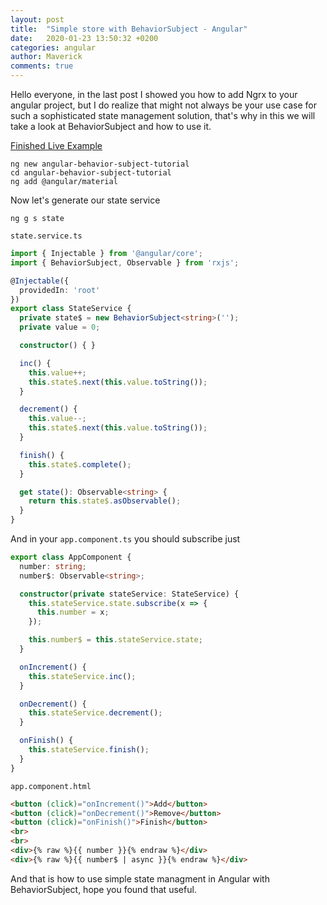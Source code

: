 ```yaml
---
layout: post
title:  "Simple store with BehaviorSubject - Angular"
date:   2020-01-23 13:50:32 +0200
categories: angular
author: Maverick
comments: true
---
```


Hello everyone, in the last post I showed you how to add Ngrx to your angular project, but I do realize that might not always be your use case for such a sophisticated state management solution, that's why in this we will take a look at BehaviorSubject and how to use it.

[Finished Live Example](https://stackblitz.com/edit/simple-store-with-behaviorsubject-angular)


    ng new angular-behavior-subject-tutorial
    cd angular-behavior-subject-tutorial
    ng add @angular/material

Now let's generate our state service

    ng g s state

`state.service.ts`
```typescript
import { Injectable } from '@angular/core';
import { BehaviorSubject, Observable } from 'rxjs';

@Injectable({
  providedIn: 'root'
})
export class StateService {
  private state$ = new BehaviorSubject<string>('');
  private value = 0;

  constructor() { }

  inc() {
    this.value++;
    this.state$.next(this.value.toString());
  }

  decrement() {
    this.value--;
    this.state$.next(this.value.toString());
  }

  finish() {
    this.state$.complete();
  }

  get state(): Observable<string> {
    return this.state$.asObservable();
  }
}
```

And in your `app.component.ts` you should subscribe just
```typescript
export class AppComponent {
  number: string;
  number$: Observable<string>;

  constructor(private stateService: StateService) {
    this.stateService.state.subscribe(x => {
      this.number = x;
    });

    this.number$ = this.stateService.state;
  }

  onIncrement() {
    this.stateService.inc();
  }

  onDecrement() {
    this.stateService.decrement();
  }

  onFinish() {
    this.stateService.finish();
  }
}
```

`app.component.html`
```html
<button (click)="onIncrement()">Add</button>
<button (click)="onDecrement()">Remove</button>
<button (click)="onFinish()">Finish</button>
<br>
<br>
<div>{% raw %}{{ number }}{% endraw %}</div>
<div>{% raw %}{{ number$ | async }}{% endraw %}</div>
```

And that is how to use simple state managment in Angular with BehaviorSubject, hope you found that useful.